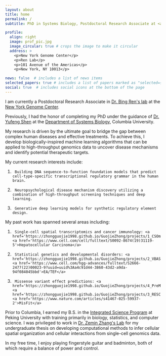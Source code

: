 ```yaml
---
layout: about
title: home
permalink: /
subtitle: PhD in Systems Biology, Postdoctoral Research Associate at <a href='https://www.nygenome.org'>New York Genome Center</a>. 

profile:
  align: right
  image: prof_pic.jpg
  image_circular: true # crops the image to make it circular
  address: >
    <p>New York Genome Center</p>
    <p>Ren Lab</p>
    <p>101 Avenue of the Americas</p>
    <p>New York, NY 10013</p>

news: false  # includes a list of news items
selected_papers: true # includes a list of papers marked as "selected={true}"
social: true  # includes social icons at the bottom of the page
---
```


I am currently a Postdoctoral Research Associate in <a href='https://renlab.sdsc.edu/renlab_website/'>Dr. Bing Ren's lab</a> at the <a href='https://www.nygenome.org'>New York Genome Center</a>. 

Previously, I had the honor of completing my PhD under the guidance of <a href='http://www.columbia.edu/~ys2411/'>Dr. Yufeng Shen</a> at the <a href='https://systemsbiology.columbia.edu'>Department of Systems Biology</a>, Columbia University. 

My research is driven by the ultimate goal to bridge the gap between complex human diseases and effective treatments. To achieve this, I develop biologically-inspired machine learning algorithms that can be applied to high-throughput genomics data to uncover disease mechanisms and identify potential therapeutic targets. 

My current research interests include:
1.      Building DNA sequence-to-function foundation models that predict cell-type-specific transcriptional regulatory grammar in the human brain.
2.      Neuropsychological disease mechanism discovery utilizing a combination of high-throughput screening techniques and deep learning.
3.      Generative deep learning models for synthetic regulatory element design.

My past work has spanned several areas including:
1.      Single-cell spatial transcriptomics and cancer immunology: <a href='https://zhongguojie1998.github.io/GuojieZhong/projects/1_CSOmap/'>CSOmap</a>, <a href='https://www.cell.com/cell/fulltext/S0092-8674(19)31119-5'>Hepatocellular Carcinoma</a>
2.      Statistical genetics and developmental disorders: <a href='https://zhongguojie1998.github.io/GuojieZhong/projects/2_VBASS/'>VBASS</a>, <a href='https://www.cell.com/hgg-advances/fulltext/S2666-2477(22)00023-9?uuid=uuid%3Aa4c91d44-3860-43d2-a9da-94f084045bbd'>EA/TEF</a>
3.      Missense variant effect predictions: <a href='https://zhongguojie1998.github.io/GuojieZhong/projects/4_PreMode/'>PreMode</a>, <a href='https://zhongguojie1998.github.io/GuojieZhong/projects/3_RESCVE/'>RESCVE</a>, <a href='https://www.nature.com/articles/s41467-025-59937-2'>MisFit</a>

Prior to Columbia, I earned my B.S. in the <a href='http://cqb.pku.edu.cn/cqben/'>Integrated Science Program</a> at Peking University with training primarily in biology, statistics, and computer science. I was privileged to work in <a href='http://cancer-pku.cn'>Dr. Zemin Zhang's Lab</a> for my undergraduate thesis on developing computational methods to infer cellular spatial organization and cellular interactions from single-cell genomics data.

In my free time, I enjoy playing fingerstyle guitar and badminton, both of which require a balance of power and control.
